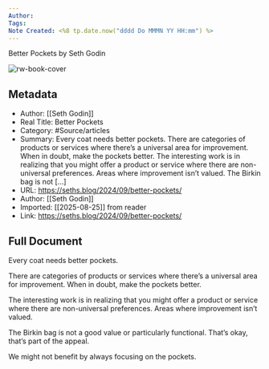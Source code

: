 ```yaml
---
Author: 
Tags:
Note Created: <%8 tp.date.now("dddd Do MMMN YY HH:mm") %>
---
```

Better Pockets by Seth Godin

![rw-book-cover](https://seths.blog/wp-content/uploads/2018/06/seth_godin_ogimages_v02_1806138-1.jpg)

## Metadata
- Author: [[Seth Godin]]
- Real Title: Better Pockets
- Category: #Source/articles
- Summary: Every coat needs better pockets. There are categories of products or services where there’s a universal area for improvement. When in doubt, make the pockets better. The interesting work is in realizing that you might offer a product or service where there are non-universal preferences. Areas where improvement isn’t valued. The Birkin bag is not […]
- URL: https://seths.blog/2024/09/better-pockets/
- Author: [[Seth Godin]]
- Imported: [[2025-08-25]] from reader
- Link: https://seths.blog/2024/09/better-pockets/

## Full Document
Every coat needs better pockets.

There are categories of products or services where there’s a universal area for improvement. When in doubt, make the pockets better.

The interesting work is in realizing that you might offer a product or service where there are non-universal preferences. Areas where improvement isn’t valued.

The Birkin bag is not a good value or particularly functional. That’s okay, that’s part of the appeal.

We might not benefit by always focusing on the pockets.
